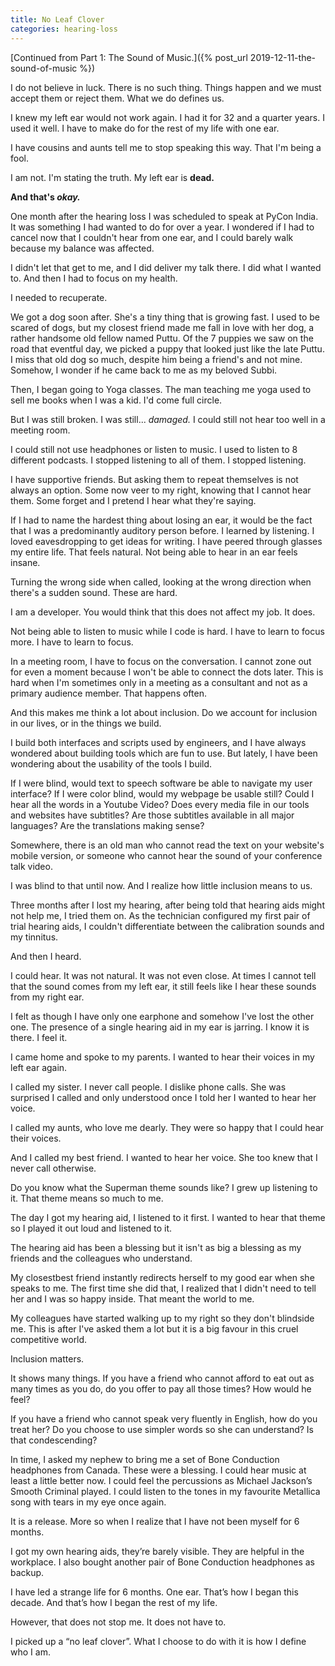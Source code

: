 ```yaml
---
title: No Leaf Clover
categories: hearing-loss
---
```



[Continued from Part 1: The Sound of Music.]({% post_url 2019-12-11-the-sound-of-music %})

I do not believe in luck. There is no such thing. Things happen and we must
accept them or reject them. What we do defines us.

I knew my left ear would not work again. I had it for 32 and a quarter years. I
used it well. I have to make do for the rest of my life with one ear.

I have cousins and aunts tell me to stop speaking this way. That I'm being a
fool.

I am not. I'm stating the truth. My left ear is **dead.**

**And that's *okay.***

One month after the hearing loss I was scheduled to speak at PyCon India. It was
something I had wanted to do for over a year. I wondered if I had to cancel now
that I couldn't hear from one ear, and I could barely walk because my balance
was affected.

I didn't let that get to me, and I did deliver my talk there. I did what I
wanted to. And then I had to focus on my health.

I needed to recuperate.

We got a dog soon after. She's a tiny thing that is growing fast. I used to be
scared of dogs, but my closest friend made me fall in love with her dog, a
rather handsome old fellow named Puttu. Of the 7 puppies we saw on the road that
eventful day, we picked a puppy that looked just like the late Puttu. I miss
that old dog so much, despite him being a friend's and not mine. Somehow, I
wonder if he came back to me as my beloved Subbi.

Then, I began going to Yoga classes. The man teaching me yoga used to sell me
books when I was a kid. I'd come full circle.

But I was still broken. I was still... *damaged.* I could still not hear too well in
a meeting room.

I could still not use headphones or listen to music. I used to listen to 8
different podcasts. I stopped listening to all of them. I stopped listening.

I have supportive friends. But asking them to repeat themselves is not always an
option. Some now veer to my right, knowing that I cannot hear them. Some forget
and I pretend I hear what they're saying.

If I had to name the hardest thing about losing an ear, it would be the fact
that I was a predominantly auditory person before. I learned by listening. I
loved eavesdropping to get ideas for writing. I have peered through glasses my
entire life. That feels natural. Not being able to hear in an ear feels insane.

Turning the wrong side when called, looking at the wrong direction when there's
a sudden sound. These are hard.

I am a developer. You would think that this does not affect my job. It does.

Not being able to listen to music while I code is hard. I have to learn to focus
more. I have to learn to focus.

In a meeting room, I have to focus on the conversation. I cannot zone out for
even a moment because I won't be able to connect the dots later. This is hard
when I'm sometimes only in a meeting as a consultant and not as a primary
audience member. That happens often.

And this makes me think a lot about inclusion. Do we account for inclusion in
our lives, or in the things we build.

I build both interfaces and scripts used by engineers, and I have always
wondered about building tools which are fun to use. But lately, I have been
wondering about the usability of the tools I build.

If I were blind, would text to speech software be able to navigate my user
interface? If I were color blind, would my webpage be usable still? Could I hear
all the words in a Youtube Video? Does every media file in our tools and
websites have subtitles? Are those subtitles available in all major languages?
Are the translations making sense?

Somewhere, there is an old man who cannot read the text on your website's mobile
version, or someone who cannot hear the sound of your conference talk video.

I was blind to that until now. And I realize how little inclusion means to us.


Three months after I lost my hearing, after being told that hearing aids might
not help me, I tried them on. As the technician configured my first pair of
trial hearing aids, I couldn't differentiate between the calibration sounds and
my tinnitus.

And then I heard.

I could hear. It was not natural. It was not even close. At times I cannot tell
that the sound comes from my left ear, it still feels like I hear these sounds
from my right ear.

I felt as though I have only one earphone and somehow I've lost the other one.
The presence of a single hearing aid in my ear is jarring. I know it is there. I
feel it.

I came home and spoke to my parents. I wanted to hear their voices in my left
ear again.

I called my sister. I never call people. I dislike phone calls. She was
surprised I called and only understood once I told her I wanted to hear her
voice.

I called my aunts, who love me dearly. They were so happy that I could hear
their voices.

And I called my best friend. I wanted to hear her voice. She too knew that I
never call otherwise.

Do you know what the Superman theme sounds like? I grew up listening to it. That
theme means so much to me.

The day I got my hearing aid, I listened to it first. I wanted to hear that
theme so I played it out loud and listened to it.

The hearing aid has been a blessing but it isn't as big a blessing as my friends
and the colleagues who understand.

My closestbest friend instantly redirects herself to my good ear when she speaks
to me. The first time she did that, I realized that I didn't need to tell her
and I was so happy inside. That meant the world to me.

My colleagues have started walking up to my right so they don't blindside me.
This is after I've asked them a lot but it is a big favour in this cruel
competitive world.

Inclusion matters.

It shows many things. If you have a friend who cannot afford to eat out as many
times as you do, do you offer to pay all those times? How would he feel?

If you have a friend who cannot speak very fluently in English, how do you treat
her? Do you choose to use simpler words so she can understand? Is that
condescending?

In time, I asked my nephew to bring me a set of Bone Conduction headphones from
Canada. These were a blessing. I could hear music at least a little better now.
I could feel the percussions as Michael Jackson’s Smooth Criminal played. I
could listen to the tones in my favourite Metallica song with tears in my eye
once again.

It is a release. More so when I realize that I have not been myself for 6
months.

I got my own hearing aids, they’re barely visible. They are helpful in the
workplace. I also bought another pair of Bone Conduction headphones as backup.

I have led a strange life for 6 months. One ear. That’s how I began this decade.
And that’s how I began the rest of my life.

However, that does not stop me. It does not have to.

I picked up a “no leaf clover”. What I choose to do with it is how I define who
I am.

